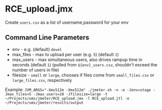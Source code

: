 # RCE_upload.jmx

Create `users.csv` as a list of username,password for your env

## Command Line Parameters
 * env - e.g. (default) `devel`
 * max_files - max to upload per user (e.g. `5`) (default `1`)
 * max_users - max simultaneous users, also drives rampup time in seconds (default `1`) (pulled from `${env}_users.csv`, shouldn't exceed the number of users in file)
 * filesize - `small` or `large`, chooses if files come from `small_files.csv` or `large_files.csv`, respectively

Example:
`JVM_ARGS="-Xms512m -Xmx512m" ./jmeter.sh -n -e -Jenv=stage -Jmax_files=5 -Jmax_users=20 -Jfilesize=large -t ~/Projects/ums/jmeter/RCE_upload.jmx -l RCE_upload.jtl -o ~/Projects/ums/jmeter/results/output`
